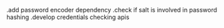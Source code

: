 .add password encoder dependency
.check if salt is involved in password hashing
.develop credentials checking apis 